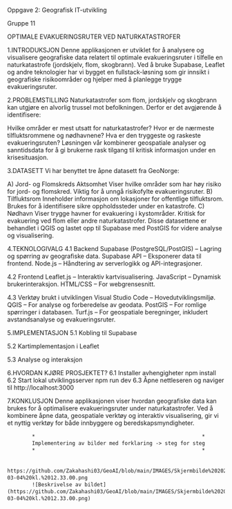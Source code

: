 Oppgave 2: Geografisk IT-utvikling
                 
Gruppe 11

OPTIMALE EVAKUERINGSRUTER VED NATURKATASTROFER

1.INTRODUKSJON
Denne applikasjonen er utviklet for å analysere og visualisere geografiske data relatert til optimale evakueringsruter i tilfelle en naturkatastrofe (jordskjelv, flom, skogbrann). Ved å bruke Supabase, Leaflet og andre teknologier har vi bygget en fullstack-løsning som gir innsikt i geografiske risikoområder og hjelper med å planlegge trygge evakueringsruter.

2.PROBLEMSTILLING
Naturkatastrofer som flom, jordskjelv og skogbrann kan utgjøre en alvorlig trussel mot befolkningen. Derfor er det avgjørende å identifisere:

Hvilke områder er mest utsatt for naturkatastrofer?
Hvor er de nærmeste tilfluktsrommene og nødhavnene?
Hva er den tryggeste og raskeste evakueringsruten?
Løsningen vår kombinerer geospatiale analyser og sanntidsdata for å gi brukerne rask tilgang til kritisk informasjon under en krisesituasjon.

3.DATASETT
Vi har benyttet tre åpne datasett fra GeoNorge:

A) Jord- og Flomskreds Aktsomhet
Viser hvilke områder som har høy risiko for jord- og flomskred.
Viktig for å unngå risikofylte evakueringsruter.
B) Tilfluktsrom
Inneholder informasjon om lokasjoner for offentlige tilfluktsrom.
Brukes for å identifisere sikre oppholdssteder under en katastrofe.
C) Nødhavn
Viser trygge havner for evakuering i kystområder.
Kritisk for evakuering ved flom eller andre naturkatastrofer.
Disse datasettene er behandlet i QGIS og lastet opp til Supabase med PostGIS for videre analyse og visualisering.

4.TEKNOLOGIVALG
4.1 Backend
 Supabase (PostgreSQL/PostGIS) – Lagring og spørring av geografiske data.
 Supabase API – Eksponerer data til frontend.
 Node.js – Håndtering av serverlogikk og API-integrasjoner.

4.2 Frontend
 Leaflet.js – Interaktiv kartvisualisering.
 JavaScript – Dynamisk brukerinteraksjon.
 HTML/CSS – For webgrensesnitt.

4.3 Verktøy brukt i utviklingen
 Visual Studio Code – Hovedutviklingsmiljø.
 QGIS – For analyse og forberedelse av geodata.
 PostGIS – For romlige spørringer i databasen.
 Turf.js – For geospatiale beregninger, inkludert avstandsanalyse og evakueringsruter.

5️.IMPLEMENTASJON
5.1 Kobling til Supabase


5.2 Kartimplementasjon i Leaflet



5.3 Analyse og interaksjon

6️.HVORDAN KJØRE PROSJEKTET?
6.1 Installer avhengigheter
  npm install
6.2 Start lokal utviklingsserver
  npm run dev
6.3 Åpne nettleseren og naviger til
  http://localhost:3000

7.KONKLUSJON
Denne applikasjonen viser hvordan geografiske data kan brukes for å optimalisere evakueringsruter under naturkatastrofer. Ved å kombinere åpne data, geospatiale verktøy og interaktiv visualisering, gir vi et nyttig verktøy for både innbyggere og beredskapsmyndigheter.

            *                                                      *
            Implementering av bilder med forklaring -> steg for steg             
            *                                                      *

            https://github.com/Zakahashi03/GeoAI/blob/main/IMAGES/Skjermbilde%202025-03-04%20kl.%2012.33.00.png
            ![Beskrivelse av bildet](https://github.com/Zakahashi03/GeoAI/blob/main/IMAGES/Skjermbilde%202025-03-04%20kl.%2012.33.00.png)
            

